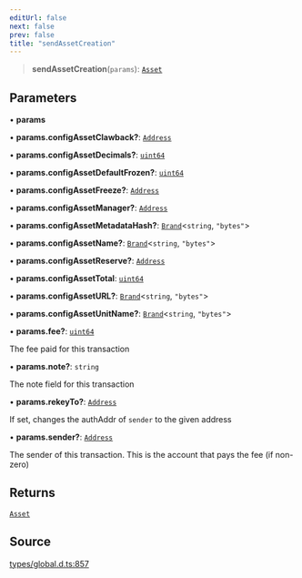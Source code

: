 ```yaml
---
editUrl: false
next: false
prev: false
title: "sendAssetCreation"
---
```


> **sendAssetCreation**(`params`): [`Asset`](../classes/Asset.md)

## Parameters

• **params**

• **params\.configAssetClawback?**: [`Address`](../classes/Address.md)

• **params\.configAssetDecimals?**: [`uint64`](../type-aliases/uint64.md)

• **params\.configAssetDefaultFrozen?**: [`uint64`](../type-aliases/uint64.md)

• **params\.configAssetFreeze?**: [`Address`](../classes/Address.md)

• **params\.configAssetManager?**: [`Address`](../classes/Address.md)

• **params\.configAssetMetadataHash?**: [`Brand`](../type-aliases/Brand.md)\<`string`, `"bytes"`\>

• **params\.configAssetName?**: [`Brand`](../type-aliases/Brand.md)\<`string`, `"bytes"`\>

• **params\.configAssetReserve?**: [`Address`](../classes/Address.md)

• **params\.configAssetTotal**: [`uint64`](../type-aliases/uint64.md)

• **params\.configAssetURL?**: [`Brand`](../type-aliases/Brand.md)\<`string`, `"bytes"`\>

• **params\.configAssetUnitName?**: [`Brand`](../type-aliases/Brand.md)\<`string`, `"bytes"`\>

• **params\.fee?**: [`uint64`](../type-aliases/uint64.md)

The fee paid for this transaction

• **params\.note?**: `string`

The note field for this transaction

• **params\.rekeyTo?**: [`Address`](../classes/Address.md)

If set, changes the authAddr of `sender` to the given address

• **params\.sender?**: [`Address`](../classes/Address.md)

The sender of this transaction. This is the account that pays the fee (if non-zero)

## Returns

[`Asset`](../classes/Asset.md)

## Source

[types/global.d.ts:857](https://github.com/algorandfoundation/tealscript/blob/18ba30a9/types/global.d.ts#L857)
